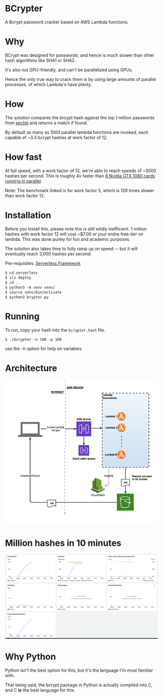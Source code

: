 # BCrypter

A Bcrypt password cracker based on AWS Lambda functions.

# Why

BCrypt was designed for passwords, and hence is much slower than other hash algorithms like SHA1 or SHA2.

It's also not GPU-friendly, and can't be parallelized using GPUs.

Hence the only true way to crack them is by using large amounts of parallel processes, of which Lambda's have plenty.

# How

The solution compares the brcypt hash against the top 1 million passwords from [seclist](https://github.com/danielmiessler/SecLists/tree/master/Passwords/Common-Credentials) and returns a match if found.

By default as many as 1000 parallel lambda functions are invoked, each capable of ~3.3 bcrypt hashes at work factor of 12.

# How fast

At full speed, with a work factor of 12, we're able to reach speeds of ~3000 hashes per second. This is roughly 4x faster than [8 Nvidia GTX 1080 cards running in parallel](https://gist.github.com/epixoip/a83d38f412b4737e99bbef804a270c40).

Note: The benchmark linked is for work factor 5, which is 128 times slower than work factor 12.

# Installation

Before you install this, please note this is still wildly inefficient. 1 million hashes with work factor 12 will cost ~$7.00 or your entire free-tier on lambda. This was done purely for fun and academic purposes.

The solution also takes time to fully ramp up on speed -- but it will eventually reach 3,000 hashes per second.

Pre-requisites: [Serverless Framework](serverless.com)

    $ cd serverless
    $ sls deploy
    $ cd .. 
    $ python3 -m venv venv/
    $ source venv/bin/activate
    $ python3 brypter.py
    
# Running

To run, copy your hash into the `bcrypter.hash` file.

    $ ./bcrypter -n 100 -p 100

use the -h option for help on variables

# Architecture

![Screenshot](screenshots/Bcrypter.png)


# Million hashes in 10 minutes

![Screenshot](screenshots/Serverless.png)

# Why Python

Python isn't the best option for this, but it's the language I'm most familiar with.

That being said, the bcrypt package in Python is actually compiled into C, and C **is** the best language for this.
